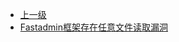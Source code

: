 * [上一级](docs/wy876_poc/)
* [Fastadmin框架存在任意文件读取漏洞](docs/wy876_poc/Fastadmin/Fastadmin%E6%A1%86%E6%9E%B6%E5%AD%98%E5%9C%A8%E4%BB%BB%E6%84%8F%E6%96%87%E4%BB%B6%E8%AF%BB%E5%8F%96%E6%BC%8F%E6%B4%9E.md)
